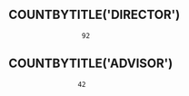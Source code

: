 COUNTBYTITLE('DIRECTOR')
------------------------
                      92
COUNTBYTITLE('ADVISOR')
-----------------------
                     42

